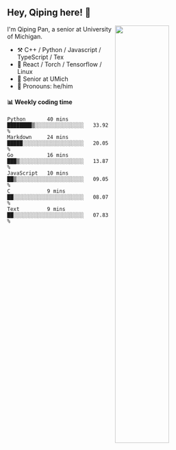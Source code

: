 

## Hey, Qiping here! :wave:

[<img align="right" width="50%" src="https://github-readme-stats.vercel.app/api?username=ppppqp&theme=dark&show_icons=true">](https://metrics.lecoq.io/ppppqp?template=classic)


I'm Qiping Pan, a senior at University of Michigan.

-   :hammer_and_pick: C++ / Python / Javascript / TypeScript / Tex
-   :pencil: React / Torch / Tensorflow / Linux 
-   :seedling: Senior at UMich
-   :man: Pronouns: he/him



#### :bar_chart: Weekly coding time

<!--START_SECTION:waka-->

```text
Python       40 mins         ████████▒░░░░░░░░░░░░░░░░   33.92 %
Markdown     24 mins         █████░░░░░░░░░░░░░░░░░░░░   20.05 %
Go           16 mins         ███▒░░░░░░░░░░░░░░░░░░░░░   13.87 %
JavaScript   10 mins         ██▒░░░░░░░░░░░░░░░░░░░░░░   09.05 %
C            9 mins          ██░░░░░░░░░░░░░░░░░░░░░░░   08.07 %
Text         9 mins          ██░░░░░░░░░░░░░░░░░░░░░░░   07.83 %
```

<!--END_SECTION:waka-->
